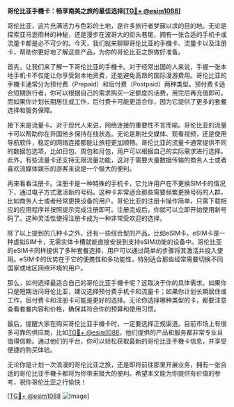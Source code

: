 **哥伦比亚手機卡：畅享南美之旅的最佳选择[[TG💪+ @esim1088](https://t.me/s/esim1088)]**

哥伦比亚，这片充满活力与色彩的土地，是许多旅行者梦寐以求的目的地。无论是探索亚马逊雨林的神秘，还是漫步在波哥大的街头巷尾，拥有一张合适的手机卡或流量卡都是必不可少的。今天，我们就来聊聊哥伦比亚的手機卡、流量卡以及注册卡，帮助你更好地了解这些产品，为你的哥伦比亚之旅做好准备。

首先，让我们来了解一下哥伦比亚的手機卡。对于经常出国的人来说，手握一张本地手机卡不仅能让你享受到本地资费，还能避免高昂的国际漫游费用。哥伦比亚的手機卡通常分为预付费（Prepaid）和后付费（Postpaid）两种类型。预付费卡适合短期旅行者，你可以根据自己的需求购买一定额度的话费，用完后再充值即可。而如果你计划长期居住或工作，后付费卡可能更适合你，因为它提供了更多的套餐选择和服务保障。

接下来是流量卡。对于现代人来说，网络连接的重要性不言而喻。哥伦比亚的流量卡可以帮助你在异国他乡保持在线状态。无论是刷社交媒体、观看视频，还是使用导航软件，稳定的网络连接都能让旅程更加顺畅。哥伦比亚的流量卡通常提供不同的数据包选项，比如日包、周包和月包，用户可以根据自己的实际需求进行选择。此外，有些流量卡还支持无限流量功能，这对于需要大量数据传输的商务人士或者喜欢流媒体娱乐的游客来说是一个极大的便利。

再来看看注册卡。注册卡是一种特殊的手机卡，它允许用户在不更换SIM卡的情况下，通过电子方式激活新的号码。这种卡非常适合那些需要频繁更换号码的人群，比如商务人士或者经常更换设备的用户。哥伦比亚的注册卡操作简单，只需下载相应的应用程序并按照提示完成注册即可。注册完成后，你就可以立即开始使用新号码了。这种灵活性使得注册卡成为一种非常受欢迎的选择。

除了以上提到的几种卡之外，还有一些综合型的产品，比如eSIM卡。eSIM卡是一种虚拟SIM卡，无需实体卡槽就能直接安装到支持eSIM功能的设备中。哥伦比亚的eSIM卡同样提供了多种套餐选择，用户可以通过简单的步骤将其激活并投入使用。eSIM卡的优势在于它的便携性和多功能性，特别适合那些经常需要切换不同国家或地区网络环境的用户。

那么，如何选择最适合自己的哥伦比亚手機卡呢？这取决于你的具体需求。如果你只是短期访问哥伦比亚，建议选择预付费手机卡和流量卡；如果你计划长期居住或工作，后付费卡和注册卡可能是更好的选择。无论你选择哪种类型的卡，都要注意查看套餐内容和价格，确保其符合你的预算和使用习惯。

最后，提醒大家在购买哥伦比亚手機卡时，一定要选择正规渠道。目前市场上有很多可靠的供应商，比如[TG💪+ @esim1088](https://t.me/s/esim1088)，他们提供的产品和服务都非常专业且值得信赖。通过他们的平台，你可以轻松获取最新的哥伦比亚手機卡信息，并享受便捷的购买体验。

无论你是计划一次浪漫的哥伦比亚之旅，还是即将前往那里开展业务，拥有一张合适的哥伦比亚手機卡都将为你带来极大的便利。希望本文能为你提供有价值的参考，祝你哥伦比亚之行愉快！

[[TG💪+ @esim1088](https://t.me/s/esim1088) ![Image](https://i.postimg.cc/4NQfJmqS/Snipaste-2025-05-13-00-14-12.png)]